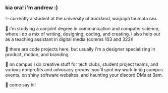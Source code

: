 ### kia ora! i'm andrew :)

✨ currently a student at the university of auckland, waipapa taumata rau. 

📖 i'm studying a conjoint degree in communication and computer science, where i do a mix of writing, designing, coding, and creating. i also help out as a teaching assistant in digital media (comms 103 and 323)!

🎨 there are code projects here, but usually i'm a designer specializing in product, motion, and branding. 

📝 on campus i do creative stuff for tech clubs, student project teams, and various nonprofits and advocacy groups. you'll spot my work in big campus events, on shiny software websites, and haunting your discord DMs at 3am.

🌠 come say hi!


<!--
**andrewqqiu/andrewqqiu** is a ✨ _special_ ✨ repository because its `README.md` (this file) appears on your GitHub profile.

Here are some ideas to get you started:

- 🔭 I’m currently working on ...
- 🌱 I’m currently learning ...
- 👯 I’m looking to collaborate on ...
- 🤔 I’m looking for help with ...
- 💬 Ask me about ...
- 📫 How to reach me: ...
- 😄 Pronouns: ...
- ⚡ Fun fact: ...
-->
